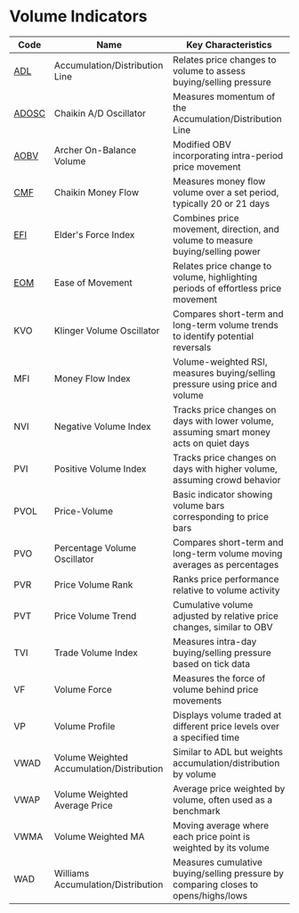 # Volume Indicators

| Code | Name | Key Characteristics |
| ------------ | --------------------------------------- | -------------------------------------------------------------------------------- |
| [ADL](/indicators/volume/adl.md) | Accumulation/Distribution Line | Relates price changes to volume to assess buying/selling pressure |
| [ADOSC](/indicators/volume/adosc.md) | Chaikin A/D Oscillator | Measures momentum of the Accumulation/Distribution Line |
| [AOBV](/indicators/volume/aobv.md) | Archer On-Balance Volume | Modified OBV incorporating intra-period price movement |
| [CMF](/indicators/volume/cmf.md) | Chaikin Money Flow | Measures money flow volume over a set period, typically 20 or 21 days |
| [EFI](/indicators/volume/efi.md) | Elder's Force Index | Combines price movement, direction, and volume to measure buying/selling power |
| [EOM](/indicators/volume/eom.md) | Ease of Movement | Relates price change to volume, highlighting periods of effortless price movement |
| KVO | Klinger Volume Oscillator | Compares short-term and long-term volume trends to identify potential reversals |
| MFI | Money Flow Index | Volume-weighted RSI, measures buying/selling pressure using price and volume |
| NVI | Negative Volume Index | Tracks price changes on days with lower volume, assuming smart money acts on quiet days |
| PVI | Positive Volume Index | Tracks price changes on days with higher volume, assuming crowd behavior |
| PVOL | Price-Volume | Basic indicator showing volume bars corresponding to price bars |
| PVO | Percentage Volume Oscillator | Compares short-term and long-term volume moving averages as percentages |
| PVR | Price Volume Rank | Ranks price performance relative to volume activity |
| PVT | Price Volume Trend | Cumulative volume adjusted by relative price changes, similar to OBV |
| TVI | Trade Volume Index | Measures intra-day buying/selling pressure based on tick data |
| VF | Volume Force | Measures the force of volume behind price movements |
| VP | Volume Profile | Displays volume traded at different price levels over a specified time |
| VWAD | Volume Weighted Accumulation/Distribution | Similar to ADL but weights accumulation/distribution by volume |
| VWAP | Volume Weighted Average Price | Average price weighted by volume, often used as a benchmark |
| VWMA | Volume Weighted MA | Moving average where each price point is weighted by its volume |
| WAD | Williams Accumulation/Distribution | Measures cumulative buying/selling pressure by comparing closes to opens/highs/lows |
